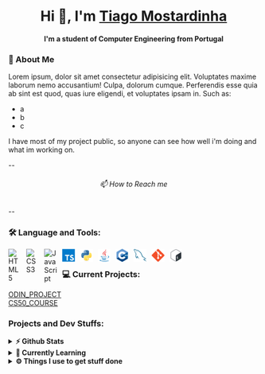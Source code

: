 <h1 align="center">Hi 👋, I'm <a href="https://github.com/TiagoMostardinha">Tiago Mostardinha</a></h1>
<h4 align="center">I'm a student of Computer Engineering from Portugal</h4>

### 💬 About Me
Lorem ipsum, dolor sit amet consectetur adipisicing elit. Voluptates maxime laborum nemo accusantium! Culpa, dolorum cumque. Perferendis esse quia ab sint est quod, quas iure eligendi, et voluptates ipsam in. Such as:

- a
- b
- c

I have most of my project public, so anyone can see how well i'm doing and what im working on.

--

<h6 align="center">📫 How to Reach me</h6>

--

### 🛠 Language and Tools:
<img align="left" alt="HTML5" width="26px" src="https://cdn.jsdelivr.net/gh/devicons/devicon/icons/html5/html5-original.svg" style="padding-right:10px;" />
<img align="left" alt="CSS3" width="26px" src="https://cdn.jsdelivr.net/gh/devicons/devicon/icons/css3/css3-original.svg" style="padding-right:10px;" />
<img align="left" alt="JavaScript" width="26px" src="https://cdn.jsdelivr.net/gh/devicons/devicon/icons/javascript/javascript-original.svg" style="padding-right:10px;" />
<img align="left" alt="TypeScript" width="26px" src="https://raw.githubusercontent.com/devicons/devicon/v2.15.1/icons/typescript/typescript-original.svg" style="padding-right:10px;" />
<img align="left" alt="Python" width="26px" src="https://raw.githubusercontent.com/devicons/devicon/v2.15.1/icons/python/python-original.svg" style="padding-right:10px;" />
<img align="left" alt="Java" width="26px" src="https://raw.githubusercontent.com/devicons/devicon/v2.15.1/icons/java/java-original.svg" style="padding-right:10px;" />
<img align="left" alt="C++" width="26px" src="https://raw.githubusercontent.com/devicons/devicon/v2.15.1/icons/cplusplus/cplusplus-original.svg" style="padding-right:10px;" />
<img align="left" alt="MySQL" width="26px" src="https://raw.githubusercontent.com/devicons/devicon/v2.15.1/icons/mysql/mysql-original.svg" style="padding-right:10px;" />
<img align="left" alt="Git" width="26px" src="https://raw.githubusercontent.com/devicons/devicon/v2.15.1/icons/git/git-original.svg" style="padding-right:10px;" />
<img align="left" alt="Git" width="26px" src="https://raw.githubusercontent.com/devicons/devicon/v2.15.1/icons/bash/bash-original.svg" style="padding-right:10px;" />
<br>


### 💻 Current Projects:
[ODIN_PROJECT](https://github.com/TiagoMostardinha/ODIN_PROJECT)<br/>
[CS50_COURSE](https://github.com/TiagoMostardinha/CS50_COURSE)

### Projects and Dev Stuffs:
<details>	
  <summary><b>⚡ Github Stats</b></summary>

  <br />
  <img height="163em" src="https://github-readme-stats.vercel.app/api?username=TiagoMostardinha&show_icons=true&hide_border=false&theme=ayu-mirage&bg_color=0d1117&border_color=2e3440&&count_private=true&include_all_commits=true" />

  <img height="163em" src="https://github-readme-stats.vercel.app/api/top-langs/?username=TiagoMostardinha&exclude_repo=KNN-Image-Classification&show_icons=true&hide_border=false&theme=ayu-mirage&bg_color=0d1117&border_color=2e3440&layout=compact&langs_count=8&hide=VHDL,Makefile,Stata,Tex"/>
</details>

<details>	
  <summary><b>🚀 Currently Learning</b></summary>
  <ul>
        <li><b>JavaScript & TypeScript</b>
        <li><b>MySql</b>
  </ul>
</details>

<details>	
  <br />
  <summary><b>⚙️ Things I use to get stuff done</b></summary>
  	<ul>
  	    <li><b>Dual Boot-OS:</b> Ubuntu 22.04 & Windows 10</li>
	    <li><b>Laptop: </b> Asus Zenbook 14 (i7)</li>
  	    <li><b>Browser: </b> Firefox Web Browser</li>
	    <li><b>Terminal: </b> ZSH Linux Shell</li>
	    <li><b>Code Editor:</b> VSCode</li>
	    <li><b>To Stay Updated:</b> in coming!</li>
	    <br/>
	</ul>	
</details>
